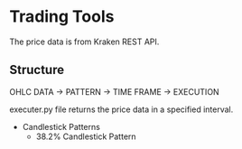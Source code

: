 # Trading Tools

The price data is from Kraken REST API. 
## Structure
OHLC DATA -> PATTERN -> TIME FRAME -> EXECUTION

executer.py file returns the price data in a specified interval.

- Candlestick Patterns
  - 38.2% Candlestick Pattern
